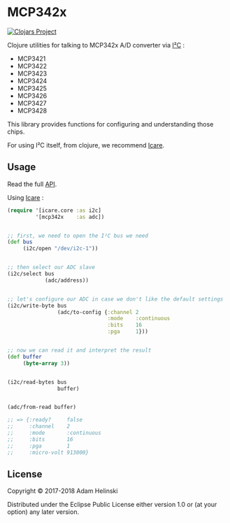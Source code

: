 # MCP342x

[![Clojars
Project](https://img.shields.io/clojars/v/dvlopt/mcp342x.svg)](https://clojars.org/dvlopt/mcp342x)

Clojure utilities for talking to MCP342x A/D converter via
[I²C](https://en.wikipedia.org/wiki/I%C2%B2C) :

- MCP3421
- MCP3422
- MCP3423
- MCP3424
- MCP3425
- MCP3426
- MCP3427
- MCP3428

This library provides functions for configuring and understanding those chips.

For using I²C itself, from clojure, we recommend
[Icare](https://github.com/dvlopt/icare).

## Usage

Read the full [API](https://dvlopt.github.io/doc/mcp342x.clj/index.html).

Using [Icare](https://github.com/dvlopt/icare) :

```clj
(require '[icare.core :as i2c]
         '[mcp342x    :as adc])


;; first, we need to open the I²C bus we need
(def bus
     (i2c/open "/dev/i2c-1"))


;; then select our ADC slave
(i2c/select bus
            (adc/address))


;; let's configure our ADC in case we don't like the default settings
(i2c/write-byte bus
                (adc/to-config {:channel 2
                                :mode    :continuous
                                :bits    16
                                :pga     1}))


;; now we can read it and interpret the result
(def buffer
     (byte-array 3))


(i2c/read-bytes bus
                buffer)


(adc/from-read buffer)

;; => {:ready?     false
;;     :channel    2
;;     :mode       :continuous
;;     :bits       16
;;     :pga        1
;;     :micro-volt 913000}
```

## License

Copyright © 2017-2018 Adam Helinski

Distributed under the Eclipse Public License either version 1.0 or (at
your option) any later version.
